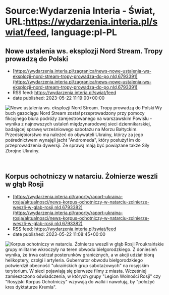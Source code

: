 # Source:Wydarzenia Interia - Świat, URL:https://wydarzenia.interia.pl/swiat/feed, language:pl-PL

## Nowe ustalenia ws. eksplozji Nord Stream. Tropy prowadzą do Polski
 - [https://wydarzenia.interia.pl/zagranica/news-nowe-ustalenia-ws-eksplozji-nord-stream-tropy-prowadza-do-po,nId,6793391](https://wydarzenia.interia.pl/zagranica/news-nowe-ustalenia-ws-eksplozji-nord-stream-tropy-prowadza-do-po,nId,6793391)
 - RSS feed: https://wydarzenia.interia.pl/swiat/feed
 - date published: 2023-05-22 11:19:00+00:00

<p><a href="https://wydarzenia.interia.pl/zagranica/news-nowe-ustalenia-ws-eksplozji-nord-stream-tropy-prowadza-do-po,nId,6793391"><img align="left" alt="Nowe ustalenia ws. eksplozji Nord Stream. Tropy prowadzą do Polski" src="https://i.iplsc.com/nowe-ustalenia-ws-eksplozji-nord-stream-tropy-prowadza-do-po/000GFGRDOCM86AUH-C321.jpg" /></a>Wybuch gazociągu Nord Stream został przeprowadzony przy pomocy fikcyjnego biura podróży zarejestrowanego na warszawskim Powiślu - wynika z najnowszych ustaleń międzynarodowej sieci dziennikarskiej, badającej sprawę wrześniowego sabotażu na Morzu Bałtyckim. Przedsiębiorstwo ma należeć do obywateli Ukrainy, którzy za jego pośrednictwem wynajęli jacht &quot;Andromeda&quot;, który posłużył im do przeprowadzenia dywersji. Ze sprawą mają być powiązane także Siły Zbrojne Ukrainy.</p><br clear="all" />

## Korpus ochotniczy w natarciu. Żołnierze weszli w głąb Rosji
 - [https://wydarzenia.interia.pl/raporty/raport-ukraina-rosja/aktualnosci/news-korpus-ochotniczy-w-natarciu-zolnierze-weszli-w-glab-rosji,nId,6793382](https://wydarzenia.interia.pl/raporty/raport-ukraina-rosja/aktualnosci/news-korpus-ochotniczy-w-natarciu-zolnierze-weszli-w-glab-rosji,nId,6793382)
 - RSS feed: https://wydarzenia.interia.pl/swiat/feed
 - date published: 2023-05-22 11:08:45+00:00

<p><a href="https://wydarzenia.interia.pl/raporty/raport-ukraina-rosja/aktualnosci/news-korpus-ochotniczy-w-natarciu-zolnierze-weszli-w-glab-rosji,nId,6793382"><img align="left" alt="Korpus ochotniczy w natarciu. Żołnierze weszli w głąb Rosji " src="https://i.iplsc.com/korpus-ochotniczy-w-natarciu-zolnierze-weszli-w-glab-rosji/000H6LPV4LL9HMPQ-C321.jpg" /></a>Proukraińskie grupy militarne wkroczyły na teren obwodu biełgorodzkiego. Z doniesień wynika, że trwa ostrzał posterunków granicznych, a w akcji udział biorą helikoptery, czołgi i artyleria. Gubernator obwodu biełgorodzkiego potwierdził obecność &quot;ukraińskich grup sabotażowych&quot; na rosyjskim terytorium. W sieci pojawiają się pierwsze filmy z miasta. Wcześniej zamieszczono oświadczenia, w których grupy &quot;Legion Wolności Rosji&quot; czy &quot;Rosyjski Korpus Ochotniczy&quot; wzywają do walki i nawołują, by &quot;położyć kres dyktaturze Kremla&quot;.</p><br clear="all" />

